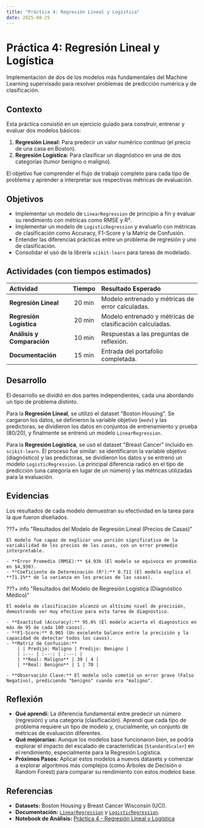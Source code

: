 ```yaml
---
title: "Práctica 4: Regresión Lineal y Logística"
date: 2025-08-25
---
```


# Práctica 4: Regresión Lineal y Logística

Implementación de dos de los modelos más fundamentales del Machine Learning supervisado para resolver problemas de predicción numérica y de clasificación.

## Contexto
Esta práctica consistió en un ejercicio guiado para construir, entrenar y evaluar dos modelos básicos:
1.  **Regresión Lineal:** Para predecir un valor numérico continuo (el precio de una casa en Boston).
2.  **Regresión Logística:** Para clasificar un diagnóstico en una de dos categorías (tumor benigno o maligno).

El objetivo fue comprender el flujo de trabajo completo para cada tipo de problema y aprender a interpretar sus respectivas métricas de evaluación.

## Objetivos
- Implementar un modelo de `LinearRegression` de principio a fin y evaluar su rendimiento con métricas como RMSE y R².
- Implementar un modelo de `LogisticRegression` y evaluarlo con métricas de clasificación como Accuracy, F1-Score y la Matriz de Confusión.
- Entender las diferencias prácticas entre un problema de regresión y uno de clasificación.
- Consolidar el uso de la librería `scikit-learn` para tareas de modelado.

## Actividades (con tiempos estimados)

| Actividad | Tiempo | Resultado Esperado |
| :--- | :---: | :--- |
| **Regresión Lineal** | 20 min | Modelo entrenado y métricas de error calculadas. |
| **Regresión Logística** | 20 min | Modelo entrenado y métricas de clasificación calculadas. |
| **Análisis y Comparación** | 10 min | Respuestas a las preguntas de reflexión. |
| **Documentación** | 15 min | Entrada del portafolio completada. |

## Desarrollo
El desarrollo se dividió en dos partes independientes, cada una abordando un tipo de problema distinto.

Para la **Regresión Lineal**, se utilizó el dataset "Boston Housing". Se cargaron los datos, se definieron la variable objetivo (`medv`) y las predictoras, se dividieron los datos en conjuntos de entrenamiento y prueba (80/20), y finalmente se entrenó un modelo `LinearRegression`.

Para la **Regresión Logística**, se usó el dataset "Breast Cancer" incluido en `scikit-learn`. El proceso fue similar: se identificaron la variable objetivo (diagnóstico) y las predictoras, se dividieron los datos y se entrenó un modelo `LogisticRegression`. La principal diferencia radicó en el tipo de predicción (una categoría en lugar de un número) y las métricas utilizadas para la evaluación.

## Evidencias
Los resultados de cada modelo demuestran su efectividad en la tarea para la que fueron diseñados.

???+ info "Resultados del Modelo de Regresión Lineal (Precios de Casas)"

    El modelo fue capaz de explicar una porción significativa de la variabilidad de los precios de las casas, con un error promedio interpretable.

    - **Error Promedio (RMSE):** $4.93k (El modelo se equivoca en promedio en $4,930).
    - **Coeficiente de Determinación (R²):** 0.711 (El modelo explica el **71.1%** de la varianza en los precios de las casas).

???+ info "Resultados del Modelo de Regresión Logística (Diagnóstico Médico)"

    El modelo de clasificación alcanzó un altísimo nivel de precisión, demostrando ser muy efectivo para esta tarea de diagnóstico.

    - **Exactitud (Accuracy):** 95.6% (El modelo acierta el diagnóstico en más de 95 de cada 100 casos).
    - **F1-Score:** 0.965 (Un excelente balance entre la precisión y la capacidad de detectar todos los casos).
    - **Matriz de Confusión:**
        | | Predijo: Maligno | Predijo: Benigno |
        | :--- | :---: | :---: |
        | **Real: Maligno** | 39 | 4 |
        | **Real: Benigno** | 1 | 70 |
    
    - **Observación Clave:** El modelo solo cometió un error grave (Falso Negativo), prediciendo "benigno" cuando era "maligno".

## Reflexión
- **Qué aprendí:** La diferencia fundamental entre predecir un número (regresión) y una categoría (clasificación). Aprendí que cada tipo de problema requiere un tipo de modelo y, crucialmente, un conjunto de métricas de evaluación diferentes.
- **Qué mejorarías:** Aunque los modelos base funcionaron bien, se podría explorar el impacto del escalado de características (`StandardScaler`) en el rendimiento, especialmente para la Regresión Logística.
- **Próximos Pasos:** Aplicar estos modelos a nuevos datasets y comenzar a explorar algoritmos más complejos (como Árboles de Decisión o Random Forest) para comparar su rendimiento con estos modelos base.

## Referencias
- **Datasets:** Boston Housing y Breast Cancer Wisconsin (UCI).
- **Documentación:** [`LinearRegression`](https://scikit-learn.org/stable/modules/generated/sklearn.linear_model.LinearRegression.html) y [`LogisticRegression`](https://scikit-learn.org/stable/modules/generated/sklearn.linear_model.LogisticRegression.html).
- **Notebook de Análisis:** [Práctica 4 - Regresión Lineal y Logística](https://colab.research.google.com/drive/1e--1F7BANFxsP4bUh_OyEjL2Zd2qSOBB?usp=sharing)
